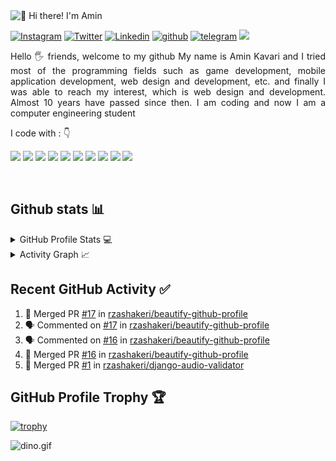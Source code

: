 <img src="https://raw.githubusercontent.com/AminKavari/AminKavari/main/intro.gif" alt="👋 Hi there! I'm Amin" title="👋 Hi there! I'm Amin"/>

<div align="left">

[![Instagram](https://img.shields.io/badge/AminKavari-%23E4405F.svg?style=for-the-badge&logo=Instagram&logoColor=white)](https://www.instagram.com/aminonthebeat/)
[![Twitter](https://img.shields.io/badge/AminKavari-%231DA1F2.svg?style=for-the-badge&logo=Twitter&logoColor=white)](https://www.twitter.com/aminonthebeat/)
[![Linkedin](https://img.shields.io/badge/AminKavari-%231DA1F2.svg?style=for-the-badge&logo=Linkedin&logoColor=white)](https://www.linkedin.com/in/aminkavari//)
[![github](https://img.shields.io/badge/AminKavari-12100E.svg?style=for-the-badge&logo=github&logoColor=white)](https://github.com/aminkavari/)
[![telegram](https://img.shields.io/badge/AminKavari-2CA5E0?style=for-the-badge&logo=telegram&logoColor=white)](https://t.me/aminkavari/)
![](https://komarev.com/ghpvc/?username=AminKavari&label=PROFILE+VIEWS&style=for-the-badge&color=brightgreen)

 
</div>  
<p align="justify"> 
Hello 🖐️ friends, welcome to my github
My name is Amin Kavari and I tried most of the programming fields such as game development, mobile application development, web design and development, etc. and finally I was able to reach my interest, which is web design and development. Almost 10 years have passed since then. I am coding and now I am a computer engineering student
&nbsp;

<p align="left">
I code with :  👇


<img src="https://img.shields.io/badge/php-%23777BB4.svg?style=for-the-badge&logo=php&logoColor=white"/> <img src="https://img.shields.io/badge/HTML5-E34F26?style=for-the-badge&logo=html5&logoColor=white"/> <img src="https://img.shields.io/badge/CSS-239120?&style=for-the-badge&logo=css3&logoColor=white"/> <img src="https://img.shields.io/badge/JavaScript-F7DF1E?style=for-the-badge&logo=javascript&logoColor=white"/> <img src="https://img.shields.io/badge/C%2B%2B-00599C?style=for-the-badge&logo=c%2B%2B&logoColor=white"/> <img src="https://img.shields.io/badge/C%23-239120?style=for-the-badge&logo=c-sharp&logoColor=white"/>   <img src="https://img.shields.io/badge/Django-092E20?style=for-the-badge&logo=django&logoColor=white"/> <img src="https://img.shields.io/badge/.NET-5C2D91?style=for-the-badge&logo=.net&logoColor=white"/> <img src="https://img.shields.io/badge/Tailwind_CSS-38B2AC?style=for-the-badge&logo=tailwind-css&logoColor=white"/> <img src="https://img.shields.io/badge/Bootstrap-563D7C?style=for-the-badge&logo=bootstrap&logoColor=white"/>
</p>

&nbsp;
&nbsp;
## Github stats 📊 

<details> 
  <summary>GitHub Profile Stats 💻</summary>
  <br/>
    <a href="https://github.com/anuraghazra/github-readme-stats"><img alt="rzashakeri's Github Stats" src="https://github-readme-stats.vercel.app/api/?username=rzashakeri&show_icons=true&count_private=true&theme=default&hide_border=true&bg_color=fff&title_color=00E676&icon_color=00E676" height="192px"/></a>
  <a href="https://github.com/anuraghazra/github-readme-stats"><img alt="rzashakeri's Top Languages" src="https://github-readme-stats.vercel.app/api/top-langs/?username=rzashakeri&langs_count=8&layout=compact&theme=default&hide_border=true&bg_color=fff&title_color=000&icon_color=000&hide=Jupyter%20Notebook" height="192px"/></a>
  <br/>
</details>

<details>
  <summary>Activity Graph 📈</summary>
  <br/>
<a href="https://github.com/ashutosh00710/github-readme-activity-graph"><img alt="rzashakeri's Activity Graph" src="https://activity-graph.herokuapp.com/graph/?username=rzashakeri&bg_color=fff&color=000&line=00E676&point=000&hide_border=true" /></a>
</details>

## Recent GitHub Activity ✅
<!--START_SECTION:activity-->
1. 🎉 Merged PR [#17](https://github.com/rzashakeri/beautify-github-profile/pull/17) in [rzashakeri/beautify-github-profile](https://github.com/rzashakeri/beautify-github-profile)
2. 🗣 Commented on [#17](https://github.com/rzashakeri/beautify-github-profile/issues/17) in [rzashakeri/beautify-github-profile](https://github.com/rzashakeri/beautify-github-profile)
3. 🗣 Commented on [#16](https://github.com/rzashakeri/beautify-github-profile/issues/16) in [rzashakeri/beautify-github-profile](https://github.com/rzashakeri/beautify-github-profile)
4. 🎉 Merged PR [#16](https://github.com/rzashakeri/beautify-github-profile/pull/16) in [rzashakeri/beautify-github-profile](https://github.com/rzashakeri/beautify-github-profile)
5. 🎉 Merged PR [#1](https://github.com/rzashakeri/django-audio-validator/pull/1) in [rzashakeri/django-audio-validator](https://github.com/rzashakeri/django-audio-validator)
<!--END_SECTION:activity-->

## GitHub Profile Trophy 🏆
[![trophy](https://github-profile-trophy.vercel.app/?username=rzashakeri&row=1&margin-w=15)](https://github.com/ryo-ma/github-profile-trophy)

<img data-target="animated-image.replacedImage" alt="dino.gif" class="AnimatedImagePlayer-animatedImage" src="https://github.com/saadeghi/saadeghi/raw/master/dino.gif" style="display: block; opacity: 1;">
